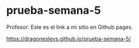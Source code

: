 # prueba-semana-5
Profesor: Este es el link a mi sitio en Github pages.

https://dragoneslevs.github.io/prueba-semana-5/